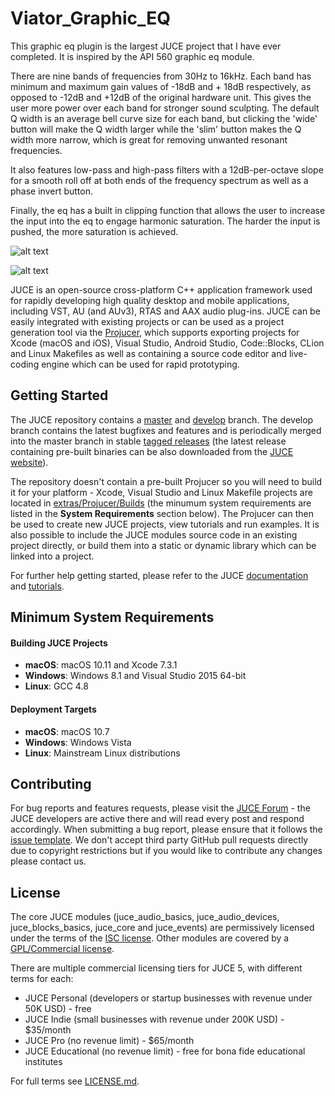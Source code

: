 # Viator_Graphic_EQ

This graphic eq plugin is the largest JUCE project that I have ever completed. It is inspired by the API 560 graphic eq module.

There are nine bands of frequencies from 30Hz to 16kHz. Each band has minimum and maximum gain values of -18dB and + 18dB respectively, as opposed to -12dB and +12dB of the original hardware unit. This gives the user more power over each band for stronger sound sculpting. The default Q width is an average bell curve size for each band, but clicking the 'wide' button will make the Q width larger while the 'slim' button makes the Q width more narrow, which is great for removing unwanted resonant frequencies.

It also features low-pass and high-pass filters with a 12dB-per-octave slope for a smooth roll off at both ends of the frequency spectrum as well as a phase invert button.

Finally, the eq has a built in clipping function that allows the user to increase the input into the eq to engage harmonic saturation. The harder the input is pushed, the more saturation is achieved.

![alt text](https://github.com/landonviator/Viator_Graphic_EQ/blob/master/viatorGraphicEq.png "Viator Graphic Eq")

![alt text](https://d30pueezughrda.cloudfront.net/juce/JUCE_banner.png "JUCE")

JUCE is an open-source cross-platform C++ application framework used for rapidly
developing high quality desktop and mobile applications, including VST, AU (and AUv3),
RTAS and AAX audio plug-ins. JUCE can be easily integrated with existing projects or can
be used as a project generation tool via the [Projucer](https://juce.com/discover/projucer),
which supports exporting projects for Xcode (macOS and iOS), Visual Studio, Android Studio,
Code::Blocks, CLion and Linux Makefiles as well as containing a source code editor and
live-coding engine which can be used for rapid prototyping.

## Getting Started
The JUCE repository contains a [master](https://github.com/weareroli/JUCE/tree/master)
and [develop](https://github.com/weareroli/JUCE/tree/develop) branch. The develop branch
contains the latest bugfixes and features and is periodically merged into the master
branch in stable [tagged releases](https://github.com/WeAreROLI/JUCE/releases)
(the latest release containing pre-built binaries can be also downloaded from the
[JUCE website](https://shop.juce.com/get-juce)).

The repository doesn't contain a pre-built Projucer so you will need to build it
for your platform - Xcode, Visual Studio and Linux Makefile projects are located in
[extras/Projucer/Builds](/extras/Projucer/Builds)
(the minumum system requirements are listed in the __System Requirements__ section below).
The Projucer can then be used to create new JUCE projects, view tutorials and run examples.
It is also possible to include the JUCE modules source code in an existing project directly,
or build them into a static or dynamic library which can be linked into a project.

For further help getting started, please refer to the JUCE
[documentation](https://juce.com/learn/documentation) and
[tutorials](https://juce.com/learn/tutorials).

## Minimum System Requirements
#### Building JUCE Projects
- __macOS__: macOS 10.11 and Xcode 7.3.1
- __Windows__: Windows 8.1 and Visual Studio 2015 64-bit
- __Linux__: GCC 4.8

#### Deployment Targets
- __macOS__: macOS 10.7
- __Windows__: Windows Vista
- __Linux__: Mainstream Linux distributions

## Contributing
For bug reports and features requests, please visit the [JUCE Forum](https://forum.juce.com/) -
the JUCE developers are active there and will read every post and respond accordingly. When
submitting a bug report, please ensure that it follows the
[issue template](/.github/ISSUE_TEMPLATE.txt).
We don't accept third party GitHub pull requests directly due to copyright restrictions
but if you would like to contribute any changes please contact us.

## License
The core JUCE modules (juce_audio_basics, juce_audio_devices, juce_blocks_basics, juce_core
and juce_events) are permissively licensed under the terms of the
[ISC license](http://www.isc.org/downloads/software-support-policy/isc-license/).
Other modules are covered by a
[GPL/Commercial license](https://www.gnu.org/licenses/gpl-3.0.en.html).

There are multiple commercial licensing tiers for JUCE 5, with different terms for each:
- JUCE Personal (developers or startup businesses with revenue under 50K USD) - free
- JUCE Indie (small businesses with revenue under 200K USD) - $35/month
- JUCE Pro (no revenue limit) - $65/month
- JUCE Educational (no revenue limit) - free for bona fide educational institutes

For full terms see [LICENSE.md](LICENSE.md).
